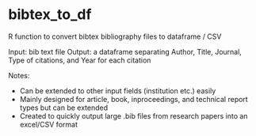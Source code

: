 # bibtex_to_df
R function to convert bibtex bibliography files to dataframe / CSV 

Input: bib text file
Output: a dataframe separating Author, Title, Journal, Type of citations, and Year for each citation

Notes:
  - Can be extended to other input fields (institution etc.) easily
  - Mainly designed for article, book, inproceedings, and technical report types but can be extended
  - Created to quickly output large .bib files from research papers into an excel/CSV format
